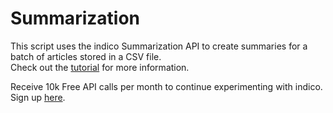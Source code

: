 # Summarization
This script uses the indico Summarization API to create summaries for a batch of articles stored in a CSV file. <br />
Check out the <a href="https://indico.io/blog/combat-information-overload-summarization-api/">tutorial</a> for more information.

Receive 10k Free API calls per month to continue experimenting with indico. Sign up <a href="https://indico.io/plans">here</a>. <br />
